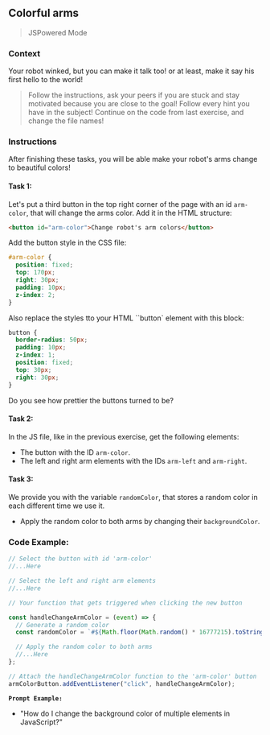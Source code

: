 ## Colorful arms

> JSPowered Mode

### Context

Your robot winked, but you can make it talk too! or at least, make it say his first hello to the world!

> Follow the instructions, ask your peers if you are stuck and stay motivated because you are close to the goal!
> Follow every hint you have in the subject!
> Continue on the code from last exercise, and change the file names!

### Instructions

After finishing these tasks, you will be able make your robot's arms change to beautiful colors!

#### Task 1:

Let's put a third button in the top right corner of the page with an id `arm-color`, that will change the arms color. Add it in the HTML structure:

```html
<button id="arm-color">Change robot's arm colors</button>
```

Add the button style in the CSS file:

```css
#arm-color {
  position: fixed;
  top: 170px;
  right: 30px;
  padding: 10px;
  z-index: 2;
}
```

Also replace the styles tto your HTML ``button` element with this block:

```css
button {
  border-radius: 50px;
  padding: 10px;
  z-index: 1;
  position: fixed;
  top: 30px;
  right: 30px;
}
```

Do you see how prettier the buttons turned to be?

#### Task 2:

In the JS file, like in the previous exercise, get the following elements:

- The button with the ID `arm-color`.
- The left and right arm elements with the IDs `arm-left` and `arm-right`.

#### Task 3:

We provide you with the variable `randomColor`, that stores a random color in each different time we use it.

- Apply the random color to both arms by changing their `backgroundColor`.

### Code Example:

```js
// Select the button with id 'arm-color'
//...Here

// Select the left and right arm elements
//...Here

// Your function that gets triggered when clicking the new button

const handleChangeArmColor = (event) => {
  // Generate a random color
  const randomColor = `#${Math.floor(Math.random() * 16777215).toString(16)}`;

  // Apply the random color to both arms
  //...Here
};

// Attach the handleChangeArmColor function to the 'arm-color' button
armColorButton.addEventListener("click", handleChangeArmColor);
```

**`Prompt Example:`**

- "How do I change the background color of multiple elements in JavaScript?"
